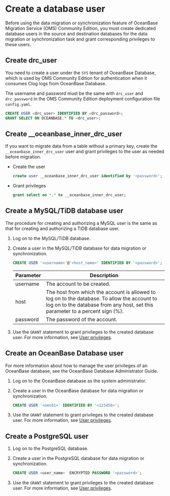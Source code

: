 # Create a database user

Before using the data migration or synchronization feature of OceanBase Migration Service (OMS) Community Edition, you must create dedicated database users in the source and destination databases for the data migration or synchronization task and grant corresponding privileges to these users.

## Create drc_user

You need to create a user under the `SYS` tenant of OceanBase Database, which is used by OMS Community Edition for authentication when it consumes Clog logs from OceanBase Database.

The username and password must be the same with `drc_user` and `drc_password` in the OMS Community Edition deployment configuration file `config.yaml`.

```sql
CREATE USER <drc_user> IDENTIFIED BY <drc_password>;
GRANT SELECT ON OCEANBASE.* TO <drc_user>;
```

## Create __oceanbase_inner_drc_user

If you want to migrate data from a table without a primary key, create the `__oceanbase_inner_drc_user` user and grant privileges to the user as needed before migration.

* Create the user

  ```sql
  create user __oceanbase_inner_drc_user identified by '<password>';
  ```

* Grant privileges

  ```sql
  grant select on *.* to __oceanbase_inner_drc_user;
  ```

## Create a MySQL/TiDB database user

The procedure for creating and authorizing a MySQL user is the same as that for creating and authorizing a TiDB database user.

1. Log on to the MySQL/TiDB database.

2. Create a user in the MySQL/TiDB database for data migration or synchronization.

   ```sql
   CREATE USER '<username>'@'<host_name>' IDENTIFIED BY '<password>';
   ```

   | Parameter |                                                                                  Description                                                                                  |
   |-----------|-------------------------------------------------------------------------------------------------------------------------------------------------------------------------------|
   | username  | The account to be created.                                                                                                                                                    |
   | host      | The host from which the account is allowed to log on to the database. To allow the account to log on to the database from any host, set this parameter to a percent sign (%). |
   | password  | The password of the account.            |

3. Use the `GRANT` statement to grant privileges to the created database user. For more information, see [User privileges](../8.create-and-manage-data-sources/4.user-privileges.md).

## Create an OceanBase Database user

For more information about how to manage the user privileges of an OceanBase database, see the OceanBase Database Administrator Guide.

1. Log on to the OceanBase database as the system administrator.

2. Create a user in the OceanBase database for data migration or synchronization.

   ```sql
   CREATE USER '<oms01>' IDENTIFIED BY '<123456>';
   ```

3. Use the `GRANT` statement to grant privileges to the created database user. For more information, see [User privileges](../8.create-and-manage-data-sources/4.user-privileges.md).

## Create a PostgreSQL user

1. Log on to the PostgreSQL database.

2. Create a user in the PostgreSQL database for data migration or synchronization.

   ```sql
   CREATE USER <user_name>  ENCRYPTED PASSWORD '<password>';
   ```

3. Use the `GRANT` statement to grant privileges to the created database user. For more information, see [User privileges](../8.create-and-manage-data-sources/4.user-privileges.md).
